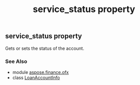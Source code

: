 ﻿---
title: service_status property
second_title: Aspose.Finance for Python via .NET API References
description: 
type: docs
weight: 170
url: /python-net/aspose.finance.ofx/loanaccountinfo/service_status/
is_root: false
---

## service_status property


Gets or sets the status of the account.

### See Also
* module [aspose.finance.ofx](../../)
* class [LoanAccountInfo](/finance/python-net/aspose.finance.ofx/loanaccountinfo)
